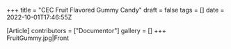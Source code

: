 +++
title = "CEC Fruit Flavored Gummy Candy"
draft = false
tags = []
date = 2022-10-01T17:46:55Z

[Article]
contributors = ["Documentor"]
gallery = []
+++
<gallery>
FruitGummy.jpg|Front
</gallery>
